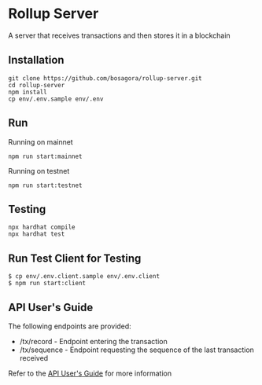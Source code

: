 # Rollup Server

A server that receives transactions and then stores it in a blockchain

## Installation

```shell
git clone https://github.com/bosagora/rollup-server.git
cd rollup-server
npm install
cp env/.env.sample env/.env
````

## Run

Running on mainnet

```shell
npm run start:mainnet
```

Running on testnet

```shell
npm run start:testnet
```

## Testing

```shell
npx hardhat compile
npx hardhat test
```

## Run Test Client for Testing

```shell
$ cp env/.env.client.sample env/.env.client
$ npm run start:client
```

## API User's Guide

The following endpoints are provided:

- /tx/record - Endpoint entering the transaction  
- /tx/sequence - Endpoint requesting the sequence of the last transaction received

Refer to the [API User's Guide](API.md) for more information